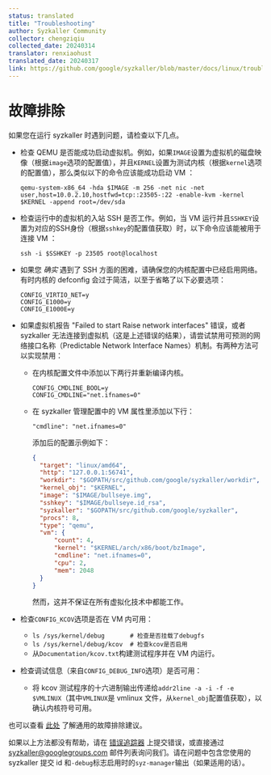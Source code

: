 ```yaml
---
status: translated
title: "Troubleshooting"
author: Syzkaller Community
collector: chengziqiu
collected_date: 20240314
translator: renxiaohust
translated_date: 20240317
link: https://github.com/google/syzkaller/blob/master/docs/linux/troubleshooting.md
---
```


# 故障排除

如果您在运行 syzkaller 时遇到问题，请检查以下几点。

 - 检查 QEMU 是否能成功启动虚拟机。例如，如果`IMAGE`设置为虚拟机的磁盘映像（根据`image`选项的配置值），并且`KERNEL`设置为测试内核（根据`kernel`选项的配置值），那么类似以下的命令应该能成功启动 VM ：

     ```shell
     qemu-system-x86_64 -hda $IMAGE -m 256 -net nic -net user,host=10.0.2.10,hostfwd=tcp::23505-:22 -enable-kvm -kernel $KERNEL -append root=/dev/sda
     ```
 - 检查运行中的虚拟机的入站 SSH 是否工作。例如，当 VM 运行并且`SSHKEY`设置为对应的SSH身份（根据`sshkey`的配置值获取）时，以下命令应该能被用于连接 VM ：

     ```shell
     ssh -i $SSHKEY -p 23505 root@localhost
     ```
 - 如果您 *确实* 遇到了 SSH 方面的困难，请确保您的内核配置中已经启用网络。有时内核的 defconfig 会过于简洁，以至于省略了以下必要选项：
     ```shell
     CONFIG_VIRTIO_NET=y
     CONFIG_E1000=y
     CONFIG_E1000E=y
     ```
 - 如果虚拟机报告 "Failed to start Raise network interfaces" 错误，或者 syzkaller 无法连接到虚拟机（这是上述错误的结果），请尝试禁用可预测的网络接口名称（Predictable Network Interface Names）机制。有两种方法可以实现禁用：
    - 在内核配置文件中添加以下两行并重新编译内核。
      ```
      CONFIG_CMDLINE_BOOL=y
      CONFIG_CMDLINE="net.ifnames=0"
      ```
    - 在 syzkaller 管理配置中的 VM 属性里添加以下行：
      ```
      "cmdline": "net.ifnames=0"
      ```

      添加后的配置示例如下：
      ```json
      {
        "target": "linux/amd64",
        "http": "127.0.0.1:56741",
        "workdir": "$GOPATH/src/github.com/google/syzkaller/workdir",
        "kernel_obj": "$KERNEL",
        "image": "$IMAGE/bullseye.img",
        "sshkey": "$IMAGE/bullseye.id_rsa",
        "syzkaller": "$GOPATH/src/github.com/google/syzkaller",
        "procs": 8,
        "type": "qemu",
        "vm": {
            "count": 4,
            "kernel": "$KERNEL/arch/x86/boot/bzImage",
            "cmdline": "net.ifnames=0",
            "cpu": 2,
            "mem": 2048
        }
      }
      ```

      然而，这并不保证在所有虚拟化技术中都能工作。
 - 检查`CONFIG_KCOV`选项是否在 VM 内可用：
    - `ls /sys/kernel/debug       # 检查是否挂载了debugfs`
    - `ls /sys/kernel/debug/kcov  # 检查kcov是否启用`
    - 从`Documentation/kcov.txt`构建测试程序并在 VM 内运行。
 - 检查调试信息（来自`CONFIG_DEBUG_INFO`选项）是否可用：
    - 将 kcov 测试程序的十六进制输出传递给`addr2line -a -i -f -e $VMLINUX`（其中`VMLINUX`是 vmlinux 文件，从`kernel_obj`配置值获取），以确认内核符号可用。

也可以查看 [此处](/docs/troubleshooting.md) 了解通用的故障排除建议。

如果以上方法都没有帮助，请在 [错误追踪器](https://github.com/google/syzkaller/issues) 上提交错误，或直接通过 syzkaller@googlegroups.com 邮件列表询问我们。请在问题中包含您使用的 syzkaller 提交 id 和`-debug`标志启用时的`syz-manager`输出（如果适用的话）。